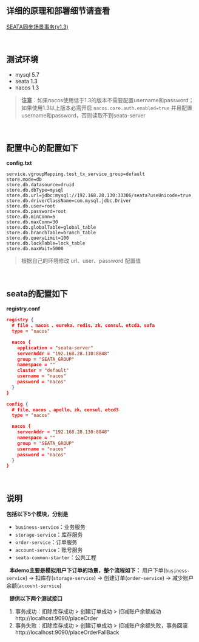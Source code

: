 ## **详细的原理和部署细节请查看**
[SEATA同步场景事务(v1.3)](https://www.kancloud.cn/zlt2000/microservices-platform/1280566)

&nbsp;
## 测试环境
* mysql 5.7
* seata 1.3
* nacos 1.3
> **注意**：如果nacos使用低于1.3的版本不需要配置username和password；如果使用1.3以上版本必需开启 `nacos.core.auth.enabled=true` 并且配置username和password，否则读取不到seata-server

&nbsp;
## 配置中心的配置如下
**config.txt**
```properties
service.vgroupMapping.test_tx_service_group=default
store.mode=db
store.db.datasource=druid
store.db.dbType=mysql
store.db.url=jdbc:mysql://192.168.28.130:33306/seata?useUnicode=true
store.db.driverClassName=com.mysql.jdbc.Driver
store.db.user=root
store.db.password=root
store.db.minConn=5
store.db.maxConn=30
store.db.globalTable=global_table
store.db.branchTable=branch_table
store.db.queryLimit=100
store.db.lockTable=lock_table
store.db.maxWait=5000
```
>根据自己的环境修改 url、user、password 配置值

&nbsp;
## seata的配置如下
**registry.conf**
```json
registry {
  # file 、nacos 、eureka、redis、zk、consul、etcd3、sofa
  type = "nacos"

  nacos {
    application = "seata-server"
    serverAddr = "192.168.28.130:8848"
    group = "SEATA_GROUP"
    namespace = ""
    cluster = "default"
    username = "nacos"
    password = "nacos"
  }
}

config {
  # file、nacos 、apollo、zk、consul、etcd3
  type = "nacos"

  nacos {
    serverAddr = "192.168.28.130:8848"
    namespace = ""
    group = "SEATA_GROUP"
    username = "nacos"
    password = "nacos"
  }
}
```

&nbsp;
## 说明
**包括以下5个模块，分别是**

* `business-service`：业务服务
* `storage-service`：库存服务
* `order-service`：订单服务
* `account-service`：账号服务
* `seata-common-starter`：公共工程

&nbsp;
**本demo主要是模拟用户下订单的场景，整个流程如下：**
用户下单(`business-service`) -> 扣库存(`storage-service`) -> 创建订单(`order-service`) -> 减少账户余额(`account-service`)

&nbsp;
**提供以下两个测试接口**

1. 事务成功：扣除库存成功 > 创建订单成功 > 扣减账户余额成功
http://localhost:9090/placeOrder 
1. 事务失败：扣除库存成功 > 创建订单成功 > 扣减账户余额失败，事务回滚
http://localhost:9090/placeOrderFallBack
